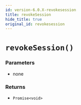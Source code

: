 ```yaml
---
id: version-6.0.X-revokesession
title: revokeSession
hide_title: true
original_id: revokesession
---
```


# ``revokeSession()``

### Parameters
- none

### Returns
- ``Promise<void>``
